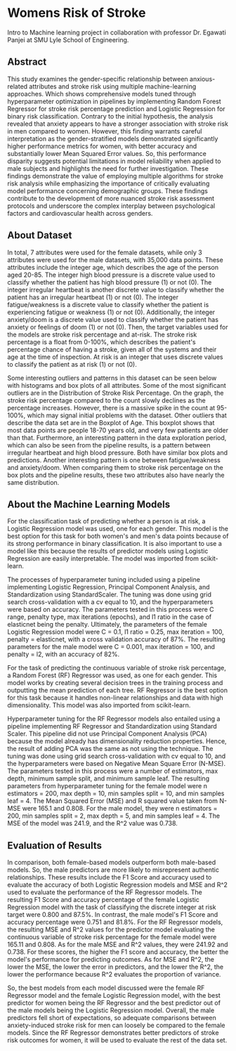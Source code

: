 # Womens Risk of Stroke
Intro to Machine learning project in collaboration with professor Dr. Egawati Panjei at SMU Lyle School of Engineering.

## Abstract
This study examines the gender-specific relationship between anxious-related attributes and stroke risk using multiple machine-learning approaches. Which shows comprehensive models tuned through hyperparameter optimization in pipelines by implementing Random Forest Regressor for stroke risk percentage prediction and Logistic Regression for binary risk classification. Contrary to the initial hypothesis, the analysis revealed that anxiety appears to have a stronger association with stroke risk in men compared to women. However, this finding warrants careful interpretation as the gender-stratified models demonstrated significantly higher performance metrics for women, with better accuracy and substantially lower Mean Squared Error values. So, this performance disparity suggests potential limitations in model reliability when applied to male subjects and highlights the need for further investigation. These findings demonstrate the value of employing multiple algorithms for stroke risk analysis while emphasizing the importance of critically evaluating model performance concerning demographic groups. These findings contribute to the development of more nuanced stroke risk assessment protocols and underscore the complex interplay between psychological factors and cardiovascular health across genders.

## About Dataset
In total, 7 attributes were used for the female datasets, while only 3 attributes were used for the male datasets, with 35,000 data points. These attributes include the integer age, which describes the age of the person aged 20-85. The integer high blood pressure is a discrete value used to classify whether the patient has high blood pressure (1) or not (0). The integer irregular heartbeat is another discrete value to classify whether the patient has an irregular heartbeat (1) or not (0). The integer fatigue/weakness is a discrete value to classify whether the patient is experiencing fatigue or weakness (1) or not (0). Additionally, the integer anxiety/doom is a discrete value used to classify whether the patient has anxiety or feelings of doom (1) or not (0). Then, the target variables used for the models are stroke risk percentage and at-risk. The stroke risk percentage is a float from 0-100%, which describes the patient's percentage chance of having a stroke, given all of the systems and their age at the time of inspection. At risk is an integer that uses discrete values to classify the patient as at risk (1) or not (0).

Some interesting outliers and patterns in this dataset can be seen below with histograms and box plots of all attributes. Some of the most significant outliers are in the Distribution of Stroke Risk Percentage. On the graph, the stroke risk percentage compared to the count slowly declines as the percentage increases. However, there is a massive spike in the count at 95-100%, which may signal initial problems with the dataset. Other outliers that describe the data set are in the Boxplot of Age. This boxplot shows that most data points are people 18-70 years old, and very few patients are older than that.
Furthermore, an interesting pattern in the data exploration period, which can also be seen from the pipeline results, is a pattern between irregular heartbeat and high blood pressure. Both have similar box plots and predictions. Another interesting pattern is one between fatigue/weakness and anxiety/doom. When comparing them to stroke risk percentage on the box plots and the pipeline results, these two attributes also have nearly the same distribution.

## About the Machine Learning Models
For the classification task of predicting whether a person is at risk, a Logistic Regression model was used, one for each gender. This model is the best option for this task for both women's and men's data points because of its strong performance in binary classification. It is also important to use a model like this because the results of predictor models using Logistic Regression are easily interpretable. The model was imported from scikit-learn.

The processes of hyperparameter tuning included using a pipeline implementing Logistic Regression, Principal Component Analysis, and Standardization using StandardScaler. The tuning was done using grid search cross-validation with a cv equal to 10, and the hyperparameters were based on accuracy. The parameters tested in this process were C range, penalty type, max iterations (epochs), and l1 ratio in the case of elasticnet being the penalty. Ultimately, the parameters of the female Logistic Regression model were C = 0.1, l1 ratio = 0.25, max iteration = 100, penalty = elasticnet, with a cross validation accuracy of 87%. The resulting parameters for the male model were C = 0.001, max iteration = 100, and penalty = l2, with an accuracy of 82%.

For the task of predicting the continuous variable of stroke risk percentage, a Random Forest (RF) Regressor was used, as one for each gender. This model works by creating several decision trees in the training process and outputting the mean prediction of each tree. RF Regressor is the best option for this task because it handles non-linear relationships and data with high dimensionality. This model was also imported from scikit-learn.

Hyperparameter tuning for the RF Regressor models also entailed using a pipeline implementing RF Regressor and Standardization using Standard Scaler. This pipeline did not use Principal Component Analysis (PCA) because the model already has dimensionality reduction properties. Hence, the result of adding PCA was the same as not using the technique. The tuning was done using grid search cross-validation with cv equal to 10, and the hyperparameters were based on Negative Mean Square Error (N-MSE). The parameters tested in this process were a number of estimators, max depth, minimum sample split, and minimum sample leaf. The resulting parameters from hyperparameter tuning for the female model were n estimators = 200, max depth = 10, min samples split = 10, and min samples leaf = 4. The Mean Squared Error (MSE) and R squared value taken from N-MSE were 165.1 and 0.808. For the male model, they were n estimators = 200, min samples split = 2, max depth = 5, and min samples leaf = 4. The MSE of the model was 241.9, and the R^2 value was 0.738.

## Evaluation of Results
In comparison, both female-based models outperform both male-based models. So, the male predictors are more likely to misrepresent authentic relationships. These results include the F1 Score and accuracy used to evaluate the accuracy of both Logistic Regression models and MSE and R^2 used to evaluate the performance of the RF Regressor models. The resulting F1 Score and accuracy percentage of the female Logistic Regression model with the task of classifying the discrete integer at risk target were 0.800 and 87.5%. In contrast, the male model's F1 Score and accuracy percentage were 0.751 and 81.8%. For the RF Regressor models, the resulting MSE and R^2 values for the predictor model evaluating the continuous variable of stroke risk percentage for the female model were 165.11 and 0.808. As for the male MSE and R^2 values, they were 241.92 and 0.738. For these scores, the higher the F1 score and accuracy, the better the model's performance for predicting outcomes. As for MSE and R^2, the lower the MSE, the lower the error in predictors, and the lower the R^2, the lower the performance because R^2 evaluates the proportion of variance.

So, the best models from each model discussed were the female RF Regressor model and the female Logistic Regression model, with the best predictor for women being the RF Regressor and the best predictor out of the male models being the Logistic Regression model. Overall, the male predictors fell short of expectations, so adequate comparisons between anxiety-induced stroke risk for men can loosely be compared to the female models. Since the RF Regressor demonstrates better predictors of stroke risk outcomes for women, it will be used to evaluate the rest of the data set.
